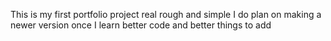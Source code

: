 This is my first portfolio project
real rough and simple
I do plan on making a newer version once I learn better code and better things to add
